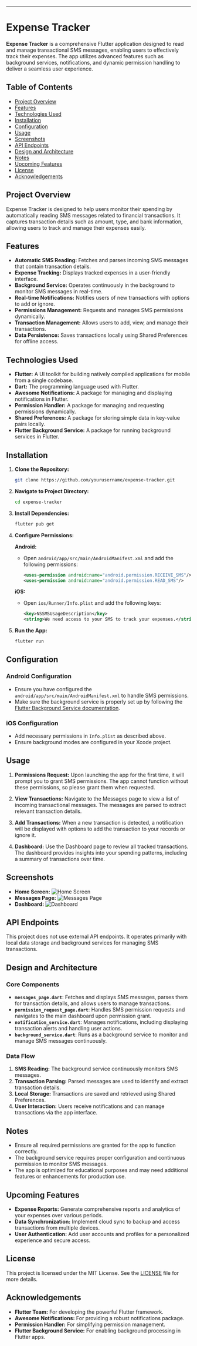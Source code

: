 ---

# Expense Tracker

**Expense Tracker** is a comprehensive Flutter application designed to read and manage transactional SMS messages, enabling users to effectively track their expenses. The app utilizes advanced features such as background services, notifications, and dynamic permission handling to deliver a seamless user experience.

## Table of Contents

- [Project Overview](#project-overview)
- [Features](#features)
- [Technologies Used](#technologies-used)
- [Installation](#installation)
- [Configuration](#configuration)
- [Usage](#usage)
- [Screenshots](#screenshots)
- [API Endpoints](#api-endpoints)
- [Design and Architecture](#design-and-architecture)
- [Notes](#notes)
- [Upcoming Features](#upcoming-features)
- [License](#license)
- [Acknowledgements](#acknowledgements)

## Project Overview

Expense Tracker is designed to help users monitor their spending by automatically reading SMS messages related to financial transactions. It captures transaction details such as amount, type, and bank information, allowing users to track and manage their expenses easily.

## Features

- **Automatic SMS Reading:** Fetches and parses incoming SMS messages that contain transaction details.
- **Expense Tracking:** Displays tracked expenses in a user-friendly interface.
- **Background Service:** Operates continuously in the background to monitor SMS messages in real-time.
- **Real-time Notifications:** Notifies users of new transactions with options to add or ignore.
- **Permissions Management:** Requests and manages SMS permissions dynamically.
- **Transaction Management:** Allows users to add, view, and manage their transactions.
- **Data Persistence:** Saves transactions locally using Shared Preferences for offline access.

## Technologies Used

- **Flutter:** A UI toolkit for building natively compiled applications for mobile from a single codebase.
- **Dart:** The programming language used with Flutter.
- **Awesome Notifications:** A package for managing and displaying notifications in Flutter.
- **Permission Handler:** A package for managing and requesting permissions dynamically.
- **Shared Preferences:** A package for storing simple data in key-value pairs locally.
- **Flutter Background Service:** A package for running background services in Flutter.

## Installation

1. **Clone the Repository:**
   ```bash
   git clone https://github.com/yourusername/expense-tracker.git
   ```

2. **Navigate to Project Directory:**
   ```bash
   cd expense-tracker
   ```

3. **Install Dependencies:**
   ```bash
   flutter pub get
   ```

4. **Configure Permissions:**

   **Android:**
   - Open `android/app/src/main/AndroidManifest.xml` and add the following permissions:
     ```xml
     <uses-permission android:name="android.permission.RECEIVE_SMS"/>
     <uses-permission android:name="android.permission.READ_SMS"/>
     ```

   **iOS:**
   - Open `ios/Runner/Info.plist` and add the following keys:
     ```xml
     <key>NSSMSUsageDescription</key>
     <string>We need access to your SMS to track your expenses.</string>
     ```

5. **Run the App:**
   ```bash
   flutter run
   ```

## Configuration

### Android Configuration

- Ensure you have configured the `android/app/src/main/AndroidManifest.xml` to handle SMS permissions.
- Make sure the background service is properly set up by following the [Flutter Background Service documentation](https://pub.dev/packages/flutter_background_service).

### iOS Configuration

- Add necessary permissions in `Info.plist` as described above.
- Ensure background modes are configured in your Xcode project.

## Usage

1. **Permissions Request:**
   Upon launching the app for the first time, it will prompt you to grant SMS permissions. The app cannot function without these permissions, so please grant them when requested.

2. **View Transactions:**
   Navigate to the Messages page to view a list of incoming transactional messages. The messages are parsed to extract relevant transaction details.

3. **Add Transactions:**
   When a new transaction is detected, a notification will be displayed with options to add the transaction to your records or ignore it.

4. **Dashboard:**
   Use the Dashboard page to review all tracked transactions. The dashboard provides insights into your spending patterns, including a summary of transactions over time.

## Screenshots

- **Home Screen:** ![Home Screen](assets/screenshots/home_screen.png)
- **Messages Page:** ![Messages Page](assets/screenshots/messages_page.png)
- **Dashboard:** ![Dashboard](assets/screenshots/dashboard.png)

## API Endpoints

This project does not use external API endpoints. It operates primarily with local data storage and background services for managing SMS transactions.

## Design and Architecture

### Core Components

- **`messages_page.dart`**: Fetches and displays SMS messages, parses them for transaction details, and allows users to manage transactions.
- **`permission_request_page.dart`**: Handles SMS permission requests and navigates to the main dashboard upon permission grant.
- **`notification_service.dart`**: Manages notifications, including displaying transaction alerts and handling user actions.
- **`background_service.dart`**: Runs as a background service to monitor and manage SMS messages continuously.

### Data Flow

1. **SMS Reading:** The background service continuously monitors SMS messages.
2. **Transaction Parsing:** Parsed messages are used to identify and extract transaction details.
3. **Local Storage:** Transactions are saved and retrieved using Shared Preferences.
4. **User Interaction:** Users receive notifications and can manage transactions via the app interface.

## Notes

- Ensure all required permissions are granted for the app to function correctly.
- The background service requires proper configuration and continuous permission to monitor SMS messages.
- The app is optimized for educational purposes and may need additional features or enhancements for production use.

## Upcoming Features

- **Expense Reports:** Generate comprehensive reports and analytics of your expenses over various periods.
- **Data Synchronization:** Implement cloud sync to backup and access transactions from multiple devices.
- **User Authentication:** Add user accounts and profiles for a personalized experience and secure access.

## License

This project is licensed under the MIT License. See the [LICENSE](LICENSE) file for more details.

## Acknowledgements

- **Flutter Team:** For developing the powerful Flutter framework.
- **Awesome Notifications:** For providing a robust notifications package.
- **Permission Handler:** For simplifying permission management.
- **Flutter Background Service:** For enabling background processing in Flutter apps.

